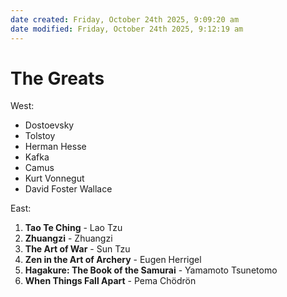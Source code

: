 ```yaml
---
date created: Friday, October 24th 2025, 9:09:20 am
date modified: Friday, October 24th 2025, 9:12:19 am
---
```


# The Greats

West:
- Dostoevsky
- Tolstoy
- Herman Hesse
- Kafka
- Camus
- Kurt Vonnegut
- David Foster Wallace

East:

1. **Tao Te Ching** - Lao Tzu
2. **Zhuangzi** - Zhuangzi
3. **The Art of War** - Sun Tzu
4. **Zen in the Art of Archery** - Eugen Herrigel
5. **Hagakure: The Book of the Samurai** - Yamamoto Tsunetomo
6. **When Things Fall Apart** - Pema Chödrön